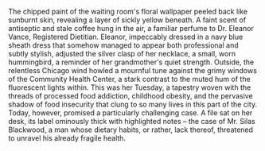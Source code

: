 The chipped paint of the waiting room's floral wallpaper peeled back like sunburnt skin, revealing a layer of sickly yellow beneath.  A faint scent of antiseptic and stale coffee hung in the air, a familiar perfume to Dr. Eleanor Vance, Registered Dietitian.  Eleanor, impeccably dressed in a navy blue sheath dress that somehow managed to appear both professional and subtly stylish, adjusted the silver clasp of her necklace, a small, worn hummingbird, a reminder of her grandmother's quiet strength.  Outside, the relentless Chicago wind howled a mournful tune against the grimy windows of the Community Health Center, a stark contrast to the muted hum of the fluorescent lights within. This was her Tuesday, a tapestry woven with the threads of processed food addiction, childhood obesity, and the pervasive shadow of food insecurity that clung to so many lives in this part of the city.  Today, however, promised a particularly challenging case.  A file sat on her desk, its label ominously thick with highlighted notes – the case of Mr. Silas Blackwood, a man whose dietary habits, or rather, lack thereof, threatened to unravel his already fragile health.
